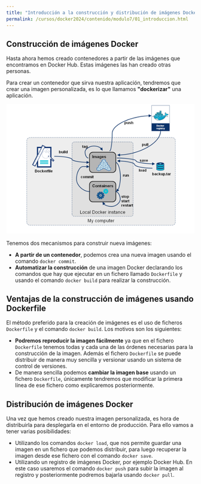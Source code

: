 ```yaml
---
title: "Introducción a la construcción y distribución de imágenes Docker"
permalink: /cursos/docker2024/contenido/modulo7/01_introduccion.html
---
```


## Construcción de imágenes Docker

Hasta ahora hemos creado contenedores a partir de las imágenes que encontramos en Docker Hub. Estas imágenes las han creado otras personas.

Para crear un contenedor que sirva nuestra aplicación, tendremos que crear una imagen personalizada, es lo que llamamos **"dockerizar"** una aplicación.

![docker](img/build.png)

Tenemos dos mecanismos para construir nueva imágenes:

* **A partir de un contenedor**, podemos crea una nueva imagen usando el comando `docker commit`.
* **Automatizar la construcción** de una imagen Docker declarando los comandos que hay que ejecutar en un fichero llamado `Dockerfile` y usando el comando `docker build` para realizar la construcción.

## Ventajas de la construcción de imágenes usando Dockerfile

El método preferido para la creación de imágenes es el uso de ficheros `Dockerfile` y el comando `docker build`. Los motivos son los siguientes:

* **Podremos reproducir la imagen fácilmente** ya que en el fichero `Dockerfile` tenemos todas y cada una de las órdenes necesarias para la construcción de la imagen. Además el fichero `Dockerfile` se puede distribuir de manera muy sencilla y versionar usando un sistema de control de versiones.
* De manera sencilla podemos **cambiar la imagen base** usando un fichero `Dockerfile`, únicamente tendremos que modificar la primera línea de ese fichero como explicaremos posteriormente.

## Distribución de imágenes Docker

Una vez que hemos creado nuestra imagen personalizada, es hora de distribuirla para desplegarla en el entorno de producción. Para ello vamos a tener varias posibilidades:

* Utilizando los comandos `docker load`, que nos permite guardar una imagen en un fichero que podemos distribuir, para luego recuperar la imagen desde ese fichero con el comando `docker save`.
* Utilizando un registro de imágenes Docker, por ejemplo Docker Hub. En este caso usaremos el comando `docker push` para subir la imagen al registro y posteriormente podremos bajarla usando `docker pull`.
